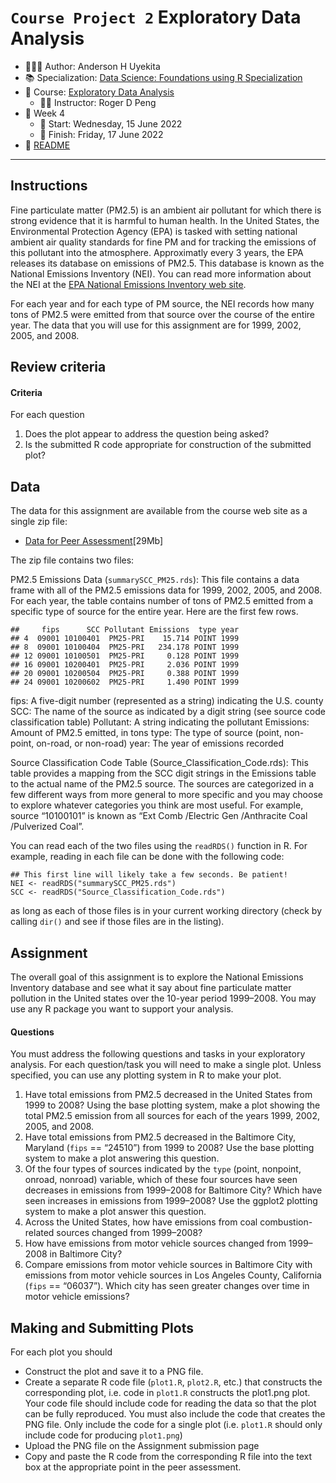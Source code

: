 `Course Project 2` Exploratory Data Analysis
================

-   👨🏻‍💻 Author: Anderson H Uyekita
-   📚 Specialization: <a
    href="https://www.coursera.org/specializations/data-science-foundations-r"
    target="_blank" rel="noopener">Data Science: Foundations using R
    Specialization</a>
-   📖 Course:
    <a href="https://www.coursera.org/learn/exploratory-data-analysis"
    target="_blank" rel="noopener">Exploratory Data Analysis</a>
    -   🧑‍🏫 Instructor: Roger D Peng
-   📆 Week 4
    -   🚦 Start: Wednesday, 15 June 2022
    -   🏁 Finish: Friday, 17 June 2022
-   📄
    [README](https://github.com/AndersonUyekita/exploratory-data-analysis_course-project-2/)

------------------------------------------------------------------------

## Instructions

Fine particulate matter (PM2.5) is an ambient air pollutant for which
there is strong evidence that it is harmful to human health. In the
United States, the Environmental Protection Agency (EPA) is tasked with
setting national ambient air quality standards for fine PM and for
tracking the emissions of this pollutant into the atmosphere.
Approximatly every 3 years, the EPA releases its database on emissions
of PM2.5. This database is known as the National Emissions Inventory
(NEI). You can read more information about the NEI at the [EPA National
Emissions Inventory web
site](https://www.epa.gov/technical-air-pollution-resources).

For each year and for each type of PM source, the NEI records how many
tons of PM2.5 were emitted from that source over the course of the
entire year. The data that you will use for this assignment are for
1999, 2002, 2005, and 2008.

## Review criteria

#### Criteria

For each question

1.  Does the plot appear to address the question being asked?
2.  Is the submitted R code appropriate for construction of the
    submitted plot?

## Data

The data for this assignment are available from the course web site as a
single zip file:

-   [Data for Peer
    Assessment](https://d396qusza40orc.cloudfront.net/exdata%2Fdata%2FNEI_data.zip)\[29Mb\]

The zip file contains two files:

PM2.5 Emissions Data (`summarySCC_PM25.rds`): This file contains a data
frame with all of the PM2.5 emissions data for 1999, 2002, 2005, and
2008. For each year, the table contains number of tons of PM2.5 emitted
from a specific type of source for the entire year. Here are the first
few rows.

    ##     fips      SCC Pollutant Emissions  type year
    ## 4  09001 10100401  PM25-PRI    15.714 POINT 1999
    ## 8  09001 10100404  PM25-PRI   234.178 POINT 1999
    ## 12 09001 10100501  PM25-PRI     0.128 POINT 1999
    ## 16 09001 10200401  PM25-PRI     2.036 POINT 1999
    ## 20 09001 10200504  PM25-PRI     0.388 POINT 1999
    ## 24 09001 10200602  PM25-PRI     1.490 POINT 1999

fips: A five-digit number (represented as a string) indicating the U.S.
county SCC: The name of the source as indicated by a digit string (see
source code classification table) Pollutant: A string indicating the
pollutant Emissions: Amount of PM2.5 emitted, in tons type: The type of
source (point, non-point, on-road, or non-road) year: The year of
emissions recorded

Source Classification Code Table (Source_Classification_Code.rds): This
table provides a mapping from the SCC digit strings in the Emissions
table to the actual name of the PM2.5 source. The sources are
categorized in a few different ways from more general to more specific
and you may choose to explore whatever categories you think are most
useful. For example, source “10100101” is known as “Ext Comb /Electric
Gen /Anthracite Coal /Pulverized Coal”.

You can read each of the two files using the `readRDS()` function in R.
For example, reading in each file can be done with the following code:

    ## This first line will likely take a few seconds. Be patient!
    NEI <- readRDS("summarySCC_PM25.rds")
    SCC <- readRDS("Source_Classification_Code.rds")

as long as each of those files is in your current working directory
(check by calling `dir()` and see if those files are in the listing).

## Assignment

The overall goal of this assignment is to explore the National Emissions
Inventory database and see what it say about fine particulate matter
pollution in the United states over the 10-year period 1999–2008. You
may use any R package you want to support your analysis.

#### Questions

You must address the following questions and tasks in your exploratory
analysis. For each question/task you will need to make a single plot.
Unless specified, you can use any plotting system in R to make your
plot.

1.  Have total emissions from PM2.5 decreased in the United States from
    1999 to 2008? Using the base plotting system, make a plot showing
    the total PM2.5 emission from all sources for each of the years
    1999, 2002, 2005, and 2008.
2.  Have total emissions from PM2.5 decreased in the Baltimore City,
    Maryland (`fips` == “24510”) from 1999 to 2008? Use the base
    plotting system to make a plot answering this question.
3.  Of the four types of sources indicated by the `type` (point,
    nonpoint, onroad, nonroad) variable, which of these four sources
    have seen decreases in emissions from 1999–2008 for Baltimore City?
    Which have seen increases in emissions from 1999–2008? Use the
    ggplot2 plotting system to make a plot answer this question.
4.  Across the United States, how have emissions from coal
    combustion-related sources changed from 1999–2008?
5.  How have emissions from motor vehicle sources changed from 1999–2008
    in Baltimore City?
6.  Compare emissions from motor vehicle sources in Baltimore City with
    emissions from motor vehicle sources in Los Angeles County,
    California (`fips` == “06037”). Which city has seen greater changes
    over time in motor vehicle emissions?

## Making and Submitting Plots

For each plot you should

-   Construct the plot and save it to a PNG file.
-   Create a separate R code file (`plot1.R`, `plot2.R`, etc.) that
    constructs the corresponding plot, i.e. code in `plot1.R` constructs
    the plot1.png plot. Your code file should include code for reading
    the data so that the plot can be fully reproduced. You must also
    include the code that creates the PNG file. Only include the code
    for a single plot (i.e. `plot1.R` should only include code for
    producing `plot1.png`)
-   Upload the PNG file on the Assignment submission page
-   Copy and paste the R code from the corresponding R file into the
    text box at the appropriate point in the peer assessment.
